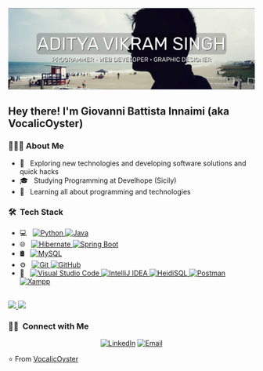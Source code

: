<img src="https://raw.githubusercontent.com/AVS1508/AVS1508/master/assets/Aditya%20Vikram%20Singh%20Banner.png">

<h2> Hey there! I'm Giovanni Battista Innaimi (aka VocalicOyster)</h2>

<h3> 👨🏻‍💻 About Me </h3>

- 🤔 &nbsp; Exploring new technologies and developing software solutions and quick hacks
- 🎓 &nbsp; Studying Programming at Develhope (Sicily)
- 🌱 &nbsp; Learning all about programming and technologies

<h3> 🛠 &nbsp;Tech Stack</h3>

- 💻 &nbsp;
  <a href="https://www.python.org" target="_blank">
    <img src="https://img.shields.io/badge/-Python-333333?style=flat&logo=python" alt="Python">
  </a>
  <a href="https://www.oracle.com/java/" target="_blank">
    <img src="https://img.shields.io/badge/JAVA-gray?logo=stackedit&logoColor=black" alt="Java">
  </a>
- 🌐 &nbsp;
   <a href="https://hibernate.org/" target="_blank">
    <img src="https://img.shields.io/badge/-Hibernate-333333?style=flat&logo=hibernate" alt="Hibernate">
  </a>
  <a href="https://spring.io/projects/spring-boot" target="_blank">
    <img src="https://img.shields.io/badge/Spring_Boot-gray?logo=springboot&logoColor=white" alt="Spring Boot">
  </a>
- 🛢 &nbsp;
  <a href="https://www.mysql.com/" target="_blank">
    <img src="https://img.shields.io/badge/-MySQL-333333?style=flat&logo=mysql" alt="MySQL">
  </a>
- ⚙️ &nbsp;
  <a href="https://git-scm.com/" target="_blank">
    <img src="https://img.shields.io/badge/-Git-333333?style=flat&logo=git" alt="Git">
  </a>
  <a href="https://github.com/" target="_blank">
    <img src="https://img.shields.io/badge/-GitHub-333333?style=flat&logo=github" alt="GitHub">
  </a>
- 🔧 &nbsp;
  <a href="https://code.visualstudio.com/" target="_blank">
    <img src="https://img.shields.io/badge/-Visual%20Studio%20Code-333333?style=flat&logo=visual-studio-code&logoColor=007ACC" alt="Visual Studio Code">
  </a>
  <a href="https://www.jetbrains.com/idea/" target="_blank">
    <img src="https://img.shields.io/badge/IntelliJ_IDEA-gray?logo=intellijidea&logoColor=white" alt="IntelliJ IDEA">
  </a>
  <a href="https://www.heidisql.com/" target="_blank">
    <img src="https://img.shields.io/badge/HeidiSql-gray?logo=heidisql&logoColor=white" alt="HeidiSQL">
  </a>
  <a href="https://www.postman.com/" target="_blank">
    <img src="https://img.shields.io/badge/Postman-gray?logo=postman&logoColor=white" alt="Postman">
  </a>
  <a href="https://www.apachefriends.org/index.html" target="_blank">
    <img src="https://img.shields.io/badge/Xampp-gray?logo=xampp&logoColor=white" alt="Xampp">
  </a>

<br/>

<a href="https://github.com/VocalicOyster">
  <img height="180em" src="https://github-readme-stats.vercel.app/api?username=VocalicOyster&theme=buefy&show_icons=true" />
  <img height="180em" src="https://github-readme-stats.vercel.app/api/top-langs/?username=VocalicOyster&theme=buefy&layout=compact" />
</a>

<br/>

<h3> 🤝🏻 &nbsp;Connect with Me </h3>

<p align="center">
<a href="https://www.linkedin.com/in/giovanni-innaimi/"><img alt="LinkedIn" src="https://img.shields.io/badge/LinkedIn-Giovanni_Battista%20Innaimi%20-blue?style=flat-square&logo=linkedin"></a>
<a href="mailto:giovanni.innaimi@protonmail.com"><img alt="Email" src="https://img.shields.io/badge/Email-giovanni.innaimi@protonmail.com-blue?style=flat-square&logo=protonmail"></a>
</p>

⭐️ From [VocalicOyster](https://github.com/VocalicOyster)
